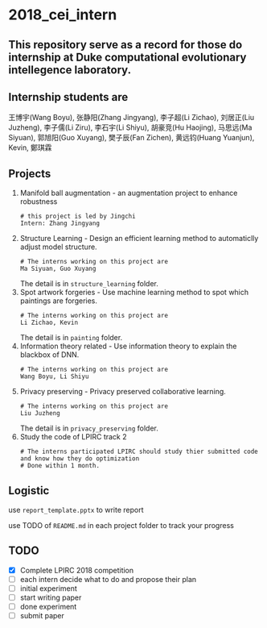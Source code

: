 # 2018_cei_intern
## This repository serve as a record for those do internship at Duke computational evolutionary intellegence laboratory. 

## Internship students are
王博宇(Wang Boyu), 张静阳(Zhang Jingyang), 李子超(Li Zichao), 刘居正(Liu Juzheng), 李子儒(Li Ziru), 李石宇(Li Shiyu), 胡豪竞(Hu Haojing), 马思远(Ma Siyuan), 郭旭阳(Guo Xuyang), 樊子辰(Fan Zichen), 黄远钧(Huang Yuanjun), Kevin, 鄭琪霖
## Projects
1. Manifold ball augmentation - an augmentation project to enhance robustness
    ```Shell 
    # this project is led by Jingchi
    Intern: Zhang Jingyang
    ```
2. Structure Learning - Design an efficient learning method to automaticlly adjust model structure.
    ```Shell 
    # The interns working on this project are
    Ma Siyuan, Guo Xuyang
    ```
    The detail is in `structure_learning` folder.
3. Spot artwork forgeries - Use machine learning method to spot which paintings are forgeries.
    ```Shell 
    # The interns working on this project are
    Li Zichao, Kevin
    ```
    The detail is in `painting` folder.
4. Information theory related - Use information theory to explain the blackbox of DNN.
    ```Shell 
    # The interns working on this project are
    Wang Boyu, Li Shiyu
    ```
5. Privacy preserving - Privacy preserved collaborative learning.
    ```Shell 
    # The interns working on this project are
    Liu Juzheng
    ```
    The detail is in `privacy_preserving` folder.
6. Study the code of LPIRC track 2
    ```Shell
    # The interns participated LPIRC should study thier submitted code and know how they do optimization
    # Done within 1 month. 
    ```
## Logistic
use `report_template.pptx` to write report

use TODO of `README.md` in each project folder to track your progress
## TODO
 - [x] Complete LPIRC 2018 competition
 - [ ] each intern decide what to do and propose their plan
 - [ ] initial experiment
 - [ ] start writing paper
 - [ ] done experiment 
 - [ ] submit paper
